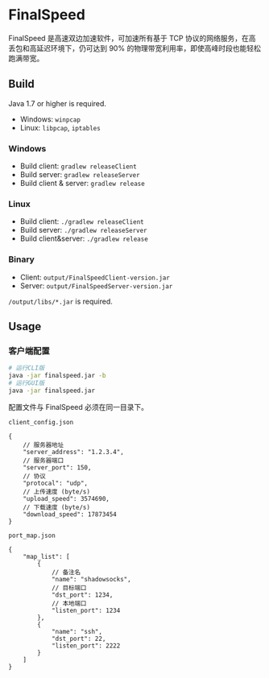 # FinalSpeed
FinalSpeed 是高速双边加速软件，可加速所有基于 TCP 协议的网络服务，在高丢包和高延迟环境下，仍可达到 90% 的物理带宽利用率，即使高峰时段也能轻松跑满带宽。

## Build
Java 1.7 or higher is required.
- Windows: `winpcap`
- Linux: `libpcap`, `iptables`

### Windows
- Build client: `gradlew releaseClient`
- Build server: `gradlew releaseServer`
- Build client & server: `gradlew release`

### Linux
- Build client: `./gradlew releaseClient`
- Build server: `./gradlew releaseServer`
- Build client&server: `./gradlew release`

### Binary
- Client: `output/FinalSpeedClient-version.jar`
- Server: `output/FinalSpeedServer-version.jar`

`/output/libs/*.jar` is required.

## Usage

### 客户端配置
```sh
# 运行CLI版
java -jar finalspeed.jar -b
# 运行GUI版
java -jar finalspeed.jar
```

配置文件与 FinalSpeed 必须在同一目录下。

`client_config.json`
```
{
    // 服务器地址
    "server_address": "1.2.3.4",
    // 服务器端口
    "server_port": 150,
    // 协议
    "protocal": "udp",
    // 上传速度 (byte/s)
    "upload_speed": 3574690,
    // 下载速度 (byte/s)
    "download_speed": 17873454
}
```

`port_map.json`
```
{
    "map_list": [
        {
            // 备注名
            "name": "shadowsocks",
            // 目标端口
            "dst_port": 1234,
            // 本地端口
            "listen_port": 1234
        },
        {
            "name": "ssh",
            "dst_port": 22,
            "listen_port": 2222
        }
    ]
}
```
